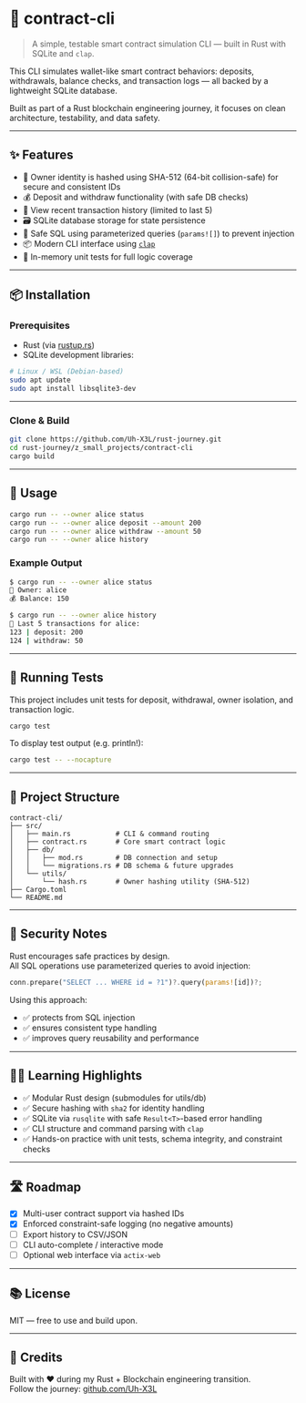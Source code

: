 # 🧾 contract-cli

> A simple, testable smart contract simulation CLI — built in Rust with SQLite and `clap`.

This CLI simulates wallet-like smart contract behaviors: deposits, withdrawals, balance checks, and transaction logs — all backed by a lightweight SQLite database.  

Built as part of a Rust blockchain engineering journey, it focuses on clean architecture, testability, and data safety.

---

## ✨ Features

- 🔐 Owner identity is hashed using SHA-512 (64-bit collision-safe) for secure and consistent IDs  
- 💰 Deposit and withdraw functionality (with safe DB checks)  
- 🧾 View recent transaction history (limited to last 5)  
- 🗃️ SQLite database storage for state persistence  
- 🔑 Safe SQL using parameterized queries (`params![]`) to prevent injection  
- 📦 Modern CLI interface using [`clap`](https://crates.io/crates/clap)  
- 🧪 In-memory unit tests for full logic coverage  

---

## 📦 Installation

### Prerequisites

- Rust (via [rustup.rs](https://rustup.rs))  
- SQLite development libraries:

```bash
# Linux / WSL (Debian-based)
sudo apt update
sudo apt install libsqlite3-dev
```

---

### Clone & Build

```bash
git clone https://github.com/Uh-X3L/rust-journey.git
cd rust-journey/z_small_projects/contract-cli
cargo build
```

---

## 🚀 Usage

```bash
cargo run -- --owner alice status
cargo run -- --owner alice deposit --amount 200
cargo run -- --owner alice withdraw --amount 50
cargo run -- --owner alice history
```

### Example Output

```bash
$ cargo run -- --owner alice status
👤 Owner: alice
💰 Balance: 150

$ cargo run -- --owner alice history
📜 Last 5 transactions for alice:
123 | deposit: 200
124 | withdraw: 50
```

---

## 🧪 Running Tests

This project includes unit tests for deposit, withdrawal, owner isolation, and transaction logic.

```bash
cargo test
```

To display test output (e.g. println!):

```bash
cargo test -- --nocapture
```

---

## 📁 Project Structure

```
contract-cli/
├── src/
│   ├── main.rs           # CLI & command routing
│   ├── contract.rs       # Core smart contract logic
│   ├── db/
│   │   ├── mod.rs        # DB connection and setup
│   │   └── migrations.rs # DB schema & future upgrades
│   └── utils/
│       └── hash.rs       # Owner hashing utility (SHA-512)
├── Cargo.toml
└── README.md
```

---

## 🔐 Security Notes

Rust encourages safe practices by design.  
All SQL operations use parameterized queries to avoid injection:

```rust
conn.prepare("SELECT ... WHERE id = ?1")?.query(params![id])?;
```

Using this approach:
- ✅ protects from SQL injection
- ✅ ensures consistent type handling
- ✅ improves query reusability and performance

---

## 👨‍🔬 Learning Highlights

- ✅ Modular Rust design (submodules for utils/db)  
- ✅ Secure hashing with `sha2` for identity handling  
- ✅ SQLite via `rusqlite` with safe `Result<T>`-based error handling  
- ✅ CLI structure and command parsing with `clap`  
- ✅ Hands-on practice with unit tests, schema integrity, and constraint checks  

---

## 🛣️ Roadmap

- [x] Multi-user contract support via hashed IDs  
- [x] Enforced constraint-safe logging (no negative amounts)  
- [ ] Export history to CSV/JSON  
- [ ] CLI auto-complete / interactive mode  
- [ ] Optional web interface via `actix-web`  

---

## 📚 License

MIT — free to use and build upon.

---

## 🤝 Credits

Built with ❤️ during my Rust + Blockchain engineering transition.  
Follow the journey: [github.com/Uh-X3L](https://github.com/Uh-X3L)
